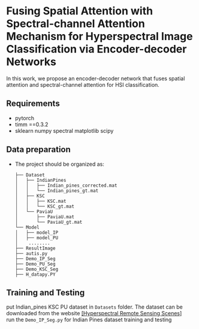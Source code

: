 # Fusing Spatial Attention with Spectral-channel Attention Mechanism for Hyperspectral Image Classification via Encoder-decoder Networks
In this work, we propose an encoder-decoder network that fuses spatial attention and spectral-channel attention for HSI classification.
## Requirements
* pytorch 
* timm ==0.3.2
* sklearn numpy spectral matplotlib scipy  


## Data preparation
- The project should be organized as:
  ```
  ├── Dataset
  │   ├── IndianPines
  │   │   ├── Indian_pines_corrected.mat
  │   │   └── Indian_pines_gt.mat
  │   ├── KSC
  │   │   ├── KSC.mat
  │   │   └── KSC_gt.mat
  │   └── PaviaU
  │       ├── PaviaU.mat
  │       └── PaviaU_gt.mat
  └── Model
  │   ├── model_IP
  │   ├── model_PU
  │    ........
  ├── ResultImage
  ├── autis.py
  ├── Demo_IP_Seg
  ├── Demo_PU_Seg
  ├── Demo_KSC_Seg
  ├── H_datapy.PY
  ```

## Training and Testing
put Indian_pines KSC PU dataset in ```Datasets``` folder.   The dataset can be downloaded from the website  [[Hyperspectral Remote Sensing Scenes]](http://www.ehu.eus/ccwintco/index.php?title=Hyperspectral_Remote_Sensing_Scenes) <br>
run the ```Demo_IP_Seg.py``` for Indian Pines dataset training and testing<br> 



